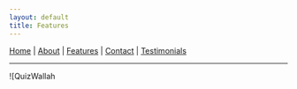 ```yaml
---
layout: default
title: Features
---
```


[Home](/) | [About](/about.html) | [Features](/features.html) | [Contact](/contact.html) | [Testimonials](/testimonials.html)

---

![QuizWallah
